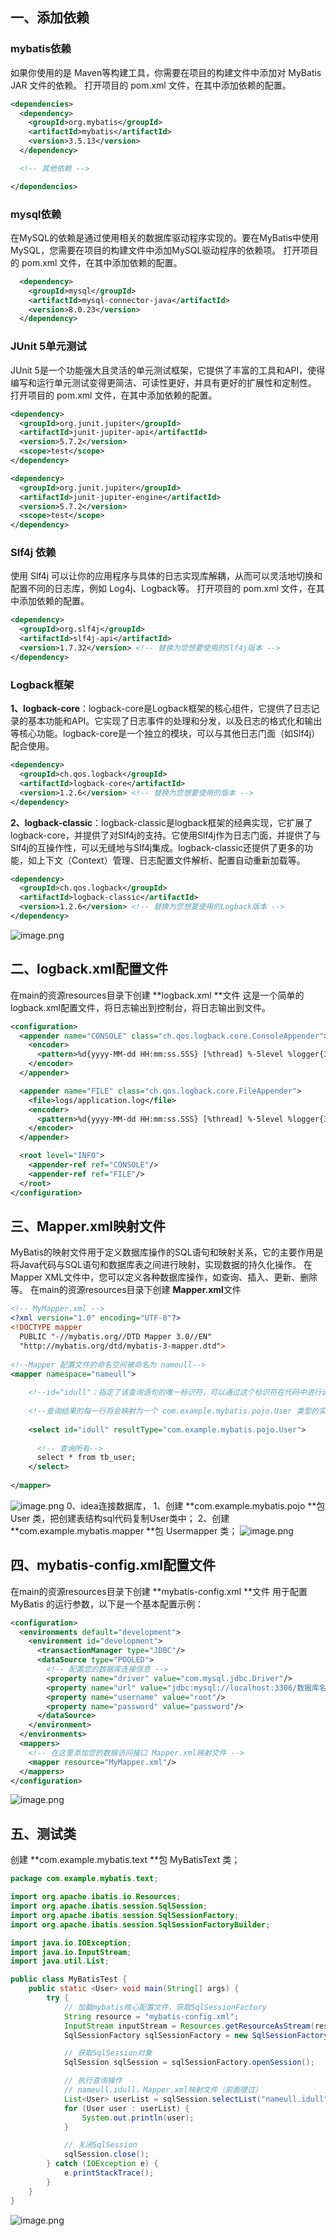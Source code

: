 ## 一、添加依赖
### mybatis依赖
如果你使用的是 Maven等构建工具，你需要在项目的构建文件中添加对 MyBatis JAR 文件的依赖。
打开项目的 pom.xml 文件，在其中添加依赖的配置。
```xml
<dependencies>
  <dependency>
    <groupId>org.mybatis</groupId>
    <artifactId>mybatis</artifactId>
    <version>3.5.13</version>
  </dependency>

  <!-- 其他依赖 -->

</dependencies>
```
### mysql依赖
在MySQL的依赖是通过使用相关的数据库驱动程序实现的。要在MyBatis中使用MySQL，您需要在项目的构建文件中添加MySQL驱动程序的依赖项。
打开项目的 pom.xml 文件，在其中添加依赖的配置。
```xml
  <dependency>
    <groupId>mysql</groupId>
    <artifactId>mysql-connector-java</artifactId>
    <version>8.0.23</version> 
  </dependency>
```
### JUnit 5单元测试
JUnit 5是一个功能强大且灵活的单元测试框架，它提供了丰富的工具和API，使得编写和运行单元测试变得更简洁、可读性更好，并具有更好的扩展性和定制性。
打开项目的 pom.xml 文件，在其中添加依赖的配置。
```xml
<dependency>
  <groupId>org.junit.jupiter</groupId>
  <artifactId>junit-jupiter-api</artifactId>
  <version>5.7.2</version>
  <scope>test</scope>
</dependency>

<dependency>
  <groupId>org.junit.jupiter</groupId>
  <artifactId>junit-jupiter-engine</artifactId>
  <version>5.7.2</version> 
  <scope>test</scope>
</dependency>
```
### Slf4j 依赖
使用 Slf4j 可以让你的应用程序与具体的日志实现库解耦，从而可以灵活地切换和配置不同的日志库，例如 Log4j、Logback等。
打开项目的 pom.xml 文件，在其中添加依赖的配置。
```xml
<dependency>
  <groupId>org.slf4j</groupId>
  <artifactId>slf4j-api</artifactId>
  <version>1.7.32</version> <!-- 替换为您想要使用的Slf4j版本 -->
</dependency>
```
### Logback框架
**1、logback-core**：logback-core是Logback框架的核心组件，它提供了日志记录的基本功能和API。它实现了日志事件的处理和分发，以及日志的格式化和输出等核心功能。logback-core是一个独立的模块，可以与其他日志门面（如Slf4j）配合使用。
```xml
<dependency>
  <groupId>ch.qos.logback</groupId>
  <artifactId>logback-core</artifactId>
  <version>1.2.6</version> <!-- 替换为您想要使用的版本 -->
</dependency>
```
**2、logback-classic**：logback-classic是logback框架的经典实现，它扩展了logback-core，并提供了对Slf4j的支持。它使用Slf4j作为日志门面，并提供了与Slf4j的互操作性，可以无缝地与Slf4j集成。logback-classic还提供了更多的功能，如上下文（Context）管理、日志配置文件解析、配置自动重新加载等。
```xml
<dependency>
  <groupId>ch.qos.logback</groupId>
  <artifactId>logback-classic</artifactId>
  <version>1.2.6</version> <!-- 替换为您想要使用的Logback版本 -->
</dependency>
```
![image.png](https://cdn.nlark.com/yuque/0/2023/png/33625181/1688460141360-6c72b835-f43e-43c1-a061-ac4d38984774.png#averageHue=%236b755b&clientId=u3e1c0b1f-29b0-4&from=paste&id=u22c38615&originHeight=1122&originWidth=1920&originalType=url&ratio=1.5&rotation=0&showTitle=false&size=241665&status=done&style=none&taskId=ua9fcb749-076e-4d4b-b6f2-f36e7e7a4cb&title=)
## 二、logback.xml配置文件
在main的资源resources目录下创建 **logback.xml **文件
这是一个简单的logback.xml配置文件，将日志输出到控制台，将日志输出到文件。
```xml
<configuration>
  <appender name="CONSOLE" class="ch.qos.logback.core.ConsoleAppender">
    <encoder>
      <pattern>%d{yyyy-MM-dd HH:mm:ss.SSS} [%thread] %-5level %logger{36} - %msg%n</pattern>
    </encoder>
  </appender>

  <appender name="FILE" class="ch.qos.logback.core.FileAppender">
    <file>logs/application.log</file>
    <encoder>
      <pattern>%d{yyyy-MM-dd HH:mm:ss.SSS} [%thread] %-5level %logger{36} - %msg%n</pattern>
    </encoder>
  </appender>

  <root level="INFO">
    <appender-ref ref="CONSOLE"/>
    <appender-ref ref="FILE"/>
  </root>
</configuration>
```
## 三、Mapper.xml映射文件
MyBatis的映射文件用于定义数据库操作的SQL语句和映射关系，它的主要作用是将Java代码与SQL语句和数据库表之间进行映射，实现数据的持久化操作。
在Mapper XML文件中，您可以定义各种数据库操作，如查询、插入、更新、删除等。
在main的资源resources目录下创建 **Mapper.xml**文件
```xml
<!-- MyMapper.xml -->
<?xml version="1.0" encoding="UTF-8"?>
<!DOCTYPE mapper
  PUBLIC "-//mybatis.org//DTD Mapper 3.0//EN"
  "http://mybatis.org/dtd/mybatis-3-mapper.dtd">
 
<!--Mapper 配置文件的命名空间被命名为 nameull-->
<mapper namespace="nameull">
  
    <!--id="idull"：指定了该查询语句的唯一标识符，可以通过这个标识符在代码中进行调用-->
  
    <!--查询结果的每一行将会映射为一个 com.example.mybatis.pojo.User 类型的实例-->
  
    <select id="idull" resultType="com.example.mybatis.pojo.User">
      
      <!-- 查询所有-->
      select * from tb_user;
    </select>
  
</mapper>
```
![image.png](https://cdn.nlark.com/yuque/0/2023/png/33625181/1688460140840-c51a40d0-d969-4559-b35c-62632624baeb.png#averageHue=%235f583d&clientId=u3e1c0b1f-29b0-4&from=paste&id=u80eee8c1&originHeight=433&originWidth=1007&originalType=url&ratio=1.5&rotation=0&showTitle=false&size=63203&status=done&style=none&taskId=u4ce2c750-13c8-42ca-abad-42b5b2bf283&title=)
0、idea连接数据库，
1、创建 **com.example.mybatis.pojo **包 User 类，把创建表结构sql代码复制User类中；
2、创建 **com.example.mybatis.mapper **包 Usermapper 类；
![image.png](https://cdn.nlark.com/yuque/0/2023/png/33625181/1688460140695-75bcfe49-7b38-409b-8abd-50252fa7cb1a.png#averageHue=%23547a55&clientId=u3e1c0b1f-29b0-4&from=paste&id=u8d8a3eb9&originHeight=586&originWidth=1117&originalType=url&ratio=1.5&rotation=0&showTitle=false&size=69125&status=done&style=none&taskId=uee0768b2-a0fe-4d18-9856-81769856d75&title=)
## 四、mybatis-config.xml配置文件
在main的资源resources目录下创建 **mybatis-config.xml **文件
用于配置 MyBatis 的运行参数，以下是一个基本配置示例：
```xml
<configuration>
  <environments default="development">
    <environment id="development">
      <transactionManager type="JDBC"/>
      <dataSource type="POOLED">
        <!-- 配置您的数据库连接信息 -->
        <property name="driver" value="com.mysql.jdbc.Driver"/>
        <property name="url" value="jdbc:mysql://localhost:3306/数据库名"/>
        <property name="username" value="root"/>
        <property name="password" value="password"/>
      </dataSource>
    </environment>
  </environments>
  <mappers>
    <!-- 在这里添加您的数据访问接口 Mapper.xml映射文件 -->
    <mapper resource="MyMapper.xml"/>
  </mappers>
</configuration>
```
![image.png](https://cdn.nlark.com/yuque/0/2023/png/33625181/1688460141090-355186ba-2f1d-4d6d-b074-7b5594d89e1b.png#averageHue=%232e2d2c&clientId=u3e1c0b1f-29b0-4&from=paste&id=u7dd21f04&originHeight=652&originWidth=1261&originalType=url&ratio=1.5&rotation=0&showTitle=false&size=136649&status=done&style=none&taskId=u21e03f32-002f-49be-b652-d6b8f144953&title=)
## 五、测试类
创建 **com.example.mybatis.text **包 MyBatisText 类；
```java
package com.example.mybatis.text;

import org.apache.ibatis.io.Resources;
import org.apache.ibatis.session.SqlSession;
import org.apache.ibatis.session.SqlSessionFactory;
import org.apache.ibatis.session.SqlSessionFactoryBuilder;

import java.io.IOException;
import java.io.InputStream;
import java.util.List;

public class MyBatisTest {
    public static <User> void main(String[] args) {
        try {
            // 加载mybatis核心配置文件，获取SqlSessionFactory
            String resource = "mybatis-config.xml";
            InputStream inputStream = Resources.getResourceAsStream(resource);
            SqlSessionFactory sqlSessionFactory = new SqlSessionFactoryBuilder().build(inputStream);

            // 获取SqlSession对象
            SqlSession sqlSession = sqlSessionFactory.openSession();

            // 执行查询操作
            // nameull.idull，Mapper.xml映射文件（前面提过）
            List<User> userList = sqlSession.selectList("nameull.idull");
            for (User user : userList) {
                System.out.println(user);
            }

            // 关闭SqlSession
            sqlSession.close();
        } catch (IOException e) {
            e.printStackTrace();
        }
    }
}
```
![image.png](https://cdn.nlark.com/yuque/0/2023/png/33625181/1688460141308-d6ee942a-b652-4d80-ac7f-8a36f9151ff6.png#averageHue=%235e5747&clientId=u3e1c0b1f-29b0-4&from=paste&id=ud5972c49&originHeight=1026&originWidth=1800&originalType=url&ratio=1.5&rotation=0&showTitle=false&size=218286&status=done&style=none&taskId=ua9dab743-00ce-4b6b-93d7-6305b4dc500&title=)

